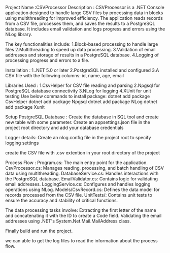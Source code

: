 Project Name :CSVProcessor
Description :
CSVProcessor is a .NET Console application designed to handle large CSV files by processing data in blocks using multithreading for improved efficiency. The application reads records from a CSV file, processes them, and saves the results to a PostgreSQL database. It includes email validation and logs progress and errors using the NLog library.

The key functionalities include:
   1.Block-based processing to handle large files 
   2.Multithreading to speed up data processing.
   3.Validation of email addresses and storage of results in a PostgreSQL database.
   4.Logging of processing progress and errors to a file.
   
Installation :
1..NET 5.0 or later
2.PostgreSQL installed and configured
3.A CSV file with the following columns: id, name, age, email

Libraries Used :
1.CsvHelper for CSV file reading and parsing
2.Npgsql for PostgreSQL database connectivity
3.NLog for logging
4.XUnit for unit testing
Use below commands to install package:
dotnet add package CsvHelper
dotnet add package Npgsql
dotnet add package NLog
dotnet add package Xunit

Setup PostgreSQL Database :
Create the database in SQL tool and create new table with some parameter.
Create an appsettings.json file in the project root directory and add your database credentials 

Logger details:
Create an nlog.config file in the project root to specify logging settings

create the CSV file with .csv extention in your root directory of the project

Process Flow :
Program.cs: The main entry point for the application.
CsvProcessor.cs: Manages reading, processing, and batch handling of CSV data using multithreading.
DatabaseService.cs: Handles interactions with the PostgreSQL database.
EmailValidator.cs: Contains logic for validating email addresses.
LoggingService.cs: Configures and handles logging operations using NLog.
Models/CsvRecord.cs: Defines the data model for records processed from the CSV file.
UnitTests/: Contains unit tests to ensure the accuracy and stability of critical functions.

The data processing tasks involve:
Extracting the first letter of the name and concatenating it with the ID to create a Code field.
Validating the email addresses using .NET's System.Net.Mail.MailAddress class.

Finally build and run the project.

we can able to get the log files to read the information about the process flow.

